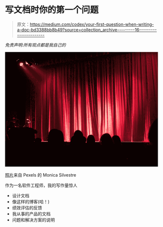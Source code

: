 # 写文档时你的第一个问题

> 原文：<https://medium.com/codex/your-first-question-when-writing-a-doc-bd3388bb8b49?source=collection_archive---------16----------------------->

*免责声明:所有观点都是我自己的*

![](img/a92e6f707dc05c0275af3b95ac45edb7.png)

[照片](https://www.pexels.com/photo/people-at-theater-713149/)来自 Pexels 的 Monica Silvestre

作为一名软件工程师，我的写作量惊人

*   设计文档
*   像这样的博客(哈！)
*   绩效评估的反馈
*   我从事的产品的文档
*   问题和解决方案的说明